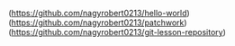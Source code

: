(https://github.com/nagyrobert0213/hello-world)
(https://github.com/nagyrobert0213/patchwork)
(https://github.com/nagyrobert0213/git-lesson-repository)
